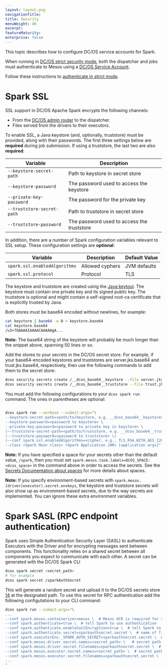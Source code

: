 ```yaml
---
layout: layout.pug
navigationTitle: 
title: Security
menuWeight: 40
excerpt:
featureMaturity:
enterprise: false
---
```


<!-- This source repo for this topic is https://github.com/mesosphere/spark-build -->


This topic describes how to configure DC/OS service accounts for Spark.

When running in [DC/OS strict security mode](/1.9/security/), both the dispatcher and jobs must authenticate to Mesos using a [DC/OS Service Account](/1.9/security/service-auth/).

Follow these instructions to [authenticate in strict mode](/service-docs/spark/spark-auth/).

# Spark SSL

SSL support in DC/OS Apache Spark encrypts the following channels:

*   From the [DC/OS admin router][11] to the dispatcher.
*   Files served from the drivers to their executors.

To enable SSL, a Java keystore (and, optionally, truststore) must be provided, along
with their passwords. The first three settings below are **required** during job
submission. If using a truststore, the last two are also **required**:

| Variable                         | Description                                     |
|----------------------------------|-------------------------------------------------|
| `--keystore-secret-path`         | Path to keystore in secret store                |
| `--keystore-password`            | The password used to access the keystore        |
| `--private-key-password`         | The password for the private key                |
| `--truststore-secret-path`       | Path to truststore in secret store              |
| `--truststore-password`          | The password used to access the truststore      |


In addition, there are a number of Spark configuration variables relevant to SSL setup.
These configuration settings are **optional**:

| Variable                         | Description           | Default Value |
|----------------------------------|-----------------------|---------------|
| `spark.ssl.enabledAlgorithms`    | Allowed cyphers       | JVM defaults  |
| `spark.ssl.protocol`             | Protocol              | TLS           |


The keystore and truststore are created using the [Java keytool][12]. The keystore
must contain one private key and its signed public key. The truststore is optional
and might contain a self-signed root-ca certificate that is explicitly trusted by Java.

Both stores must be base64 encoded without newlines, for example:

```bash
cat keystore | base64 -w 0 > keystore.base64
cat keystore.base64
/u3+7QAAAAIAAAACAAAAAgA...
```

**Note:** The base64 string of the keystore will probably be much longer than the snippet above, spanning 50 lines or so.

Add the stores to your secrets in the DC/OS secret store. For example, if your base64-encoded keystores 
and truststores are server.jks.base64 and trust.jks.base64, respectively, then use the following 
commands to add them to the secret store: 

```bash
dcos security secrets create /__dcos_base64__keystore --file server.jks.base64
dcos security secrets create /__dcos_base64__truststore --file trust.jks.base64
```

You must add the following configurations to your `dcos spark run ` command.
The ones in parentheses are optional:

```bash

dcos spark run --verbose --submit-args="\
--keystore-secret-path=<path/to/keystore, e.g. __dcos_base64__keystore> \
--keystore-password=<password to keystore> \
--private-key-password=<password to private key in keystore> \
(—-truststore-secret-path=<path/to/truststore, e.g. __dcos_base64__truststore> \)
(--truststore-password=<password to truststore> \)
(—-conf spark.ssl.enabledAlgorithms=<cipher, e.g., TLS_RSA_WITH_AES_128_CBC_SHA256> \)
--class <Spark Main class> <Spark Application JAR> [application args]"
```

**Note:** If you have specified a space for your secrets other than the default value,
`/spark`, then you must set `spark.mesos.task.labels=DCOS_SPACE:<dcos_space>`
in the command above in order to access the secrets.
See the [Secrets Documentation about spaces][13] for more details about spaces.

**Note:** If you specify environment-based secrets with `spark.mesos.[driver|executor].secret.envkeys`,
the keystore and truststore secrets will also show up as environment-based secrets,
due to the way secrets are implemented. You can ignore these extra environment variables.

# Spark SASL (RPC endpoint authentication)
Spark uses Simple Authentication Security Layer (SASL) to authenticate Executors with the Driver and for encrypting messages sent between components. This functionality relies on a shared secret between all components you expect to communicate with each other. A secret can be generated with the DC/OS Spark CLI 
```bash
dcos spark secret <secret_path>
# for example
dcos spark secret /sparkAuthSecret
```
This will generate a random secret and upload it to the DC/OS secrets store [14] at the designated path. To use this secret for RPC authentication add the following configutations to your CLI command:
```bash
dcos spark run --submit-args="\
...
--conf spark.mesos.containerizer=mesos \  # Mesos UCR is required for secrets
--conf spark.authenticate=true \  # tell Spark to use authentication
--conf spark.authenticate.enableSaslEncryption=true \  # tell Spark to encrypt with Sasl
--conf spark.authenticate.secret=sparkauthsecret.secret \  # name of file-based secret for Driver, you may change the name
--conf spark.executorEnv._SPARK_AUTH_SECRET=sparkauthsecret.secret \  # name of file-based secret for the Executors
--conf spark.mesos.driver.secret.names=<secret_path> \   # secret path generated in the previous step, for Driver
--conf spark.mesos.driver.secret.filenames=sparkauthsecret.secret \  # tell Mesos to put the secret in this file in the Driver
--conf spark.mesos.executor.secret.names=<secret_path> \  # secret path generated in previous step for Executor
--conf spark.mesos.executor.secret.filenames=sparkauthsecret.secret \  # tell Mesos to put the secret in this File for the Executors
...
"

```



 [11]: /1.9/overview/architecture/components/
 [12]: http://docs.oracle.com/javase/8/docs/technotes/tools/unix/keytool.html
 [13]: /1.10/security/#spaces
 [14]: /latest/security/secrets/
